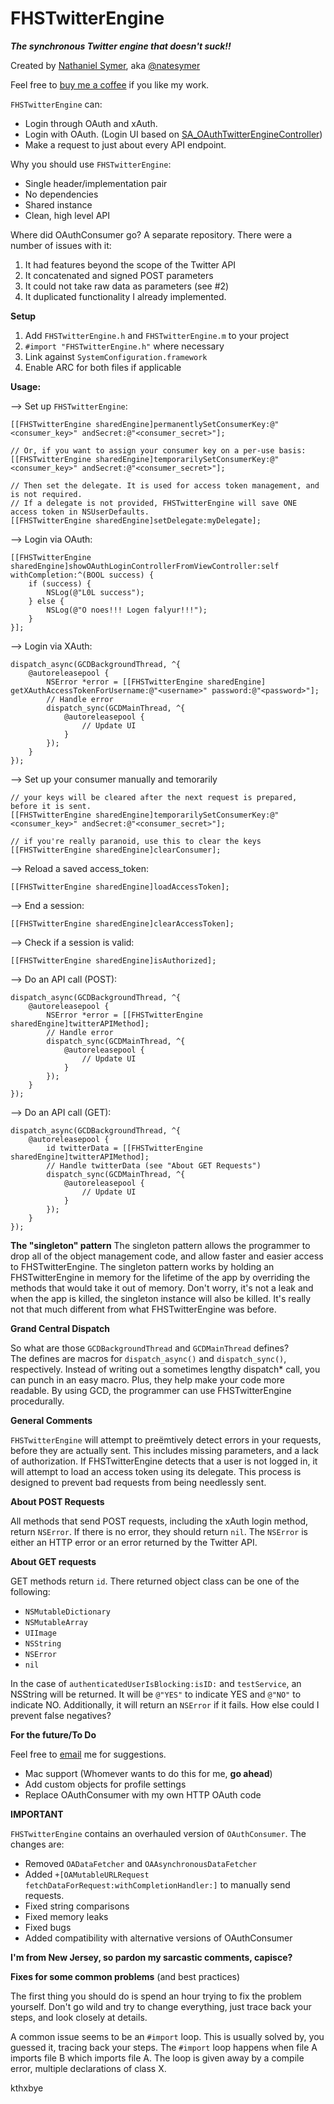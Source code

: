 FHSTwitterEngine
================

***The synchronous Twitter engine that doesn't suck!!***

Created by [Nathaniel Symer](mailto:nate@natesymer.com), aka [@natesymer](http://twitter.com/natesymer) 

Feel free to <a href="http://natesymer.com/donate/" alt="Buy me a coffee or graphics card">buy me a coffee</a> if you like my work.


`FHSTwitterEngine` can:

- Login through OAuth and xAuth. 
- Login with OAuth. (Login UI based on [SA_OAuthTwitterEngineController](https://github.com/bengottlieb/Twitter-OAuth-iPhone))
- Make a request to just about every API endpoint.

Why you should use `FHSTwitterEngine`:

- Single header/implementation pair
- No dependencies
- Shared instance
- Clean, high level API

Where did OAuthConsumer go? A separate repository. There were a number of issues with it:

1. It had features beyond the scope of the Twitter API
2. It concatenated and signed POST parameters
3. It could not take raw data as parameters (see #2)
4. It duplicated functionality I already implemented.

**Setup**

1. Add `FHSTwitterEngine.h` and `FHSTwitterEngine.m` to your project
2. `#import "FHSTwitterEngine.h"` where necessary
3. Link against `SystemConfiguration.framework`
4. Enable ARC for both files if applicable

**Usage:**

--> Set up `FHSTwitterEngine`:

    [[FHSTwitterEngine sharedEngine]permanentlySetConsumerKey:@"<consumer_key>" andSecret:@"<consumer_secret>"];
    
    // Or, if you want to assign your consumer key on a per-use basis:
    [[FHSTwitterEngine sharedEngine]temporarilySetConsumerKey:@"<consumer_key>" andSecret:@"<consumer_secret>"];
    
    // Then set the delegate. It is used for access token management, and is not required.
    // If a delegate is not provided, FHSTwitterEngine will save ONE access token in NSUserDefaults.
    [[FHSTwitterEngine sharedEngine]setDelegate:myDelegate]; 
    
--> Login via OAuth:
    
    [[FHSTwitterEngine sharedEngine]showOAuthLoginControllerFromViewController:self withCompletion:^(BOOL success) {
        if (success) {
            NSLog(@"L0L success");
        } else {
            NSLog(@"O noes!!! Logen falyur!!!");
        }
    }];
    
--> Login via XAuth:
    
    dispatch_async(GCDBackgroundThread, ^{
    	@autoreleasepool {
    		NSError *error = [[FHSTwitterEngine sharedEngine] getXAuthAccessTokenForUsername:@"<username>" password:@"<password>"];
        	// Handle error
        	dispatch_sync(GCDMainThread, ^{
    			@autoreleasepool {
        			// Update UI
        		}
       		});
    	}
    });
    
--> Set up your consumer manually and temorarily
	
	// your keys will be cleared after the next request is prepared, before it is sent.
	[[FHSTwitterEngine sharedEngine]temporarilySetConsumerKey:@"<consumer_key>" andSecret:@"<consumer_secret>"];
	
	// if you're really paranoid, use this to clear the keys
	[[FHSTwitterEngine sharedEngine]clearConsumer];
	
--> Reload a saved access_token:

    [[FHSTwitterEngine sharedEngine]loadAccessToken];

--> End a session:

    [[FHSTwitterEngine sharedEngine]clearAccessToken];

--> Check if a session is valid:

    [[FHSTwitterEngine sharedEngine]isAuthorized];
    
--> Do an API call (POST):

    dispatch_async(GCDBackgroundThread, ^{
    	@autoreleasepool {
    		NSError *error = [[FHSTwitterEngine sharedEngine]twitterAPIMethod]; 
    		// Handle error
    		dispatch_sync(GCDMainThread, ^{
    			@autoreleasepool {
        			// Update UI
        		}
       		});
    	}
    });

--> Do an API call (GET):

    dispatch_async(GCDBackgroundThread, ^{
    	@autoreleasepool {
    		id twitterData = [[FHSTwitterEngine sharedEngine]twitterAPIMethod];
    		// Handle twitterData (see "About GET Requests")
    		dispatch_sync(GCDMainThread, ^{
    			@autoreleasepool {
        			// Update UI
        		}
       		});
    	}
    });
    
    
**The "singleton" pattern**
The singleton pattern allows the programmer to drop all of the object management code, and allow faster and easier access to FHSTwitterEngine. The singleton pattern works by holding an FHSTwitterEngine in memory for the lifetime of the app by overriding the methods that would take it out of memory. Don't worry, it's not a leak and when the app is killed, the singleton instance will also be killed. It's really not that much different from what FHSTwitterEngine was before.

**Grand Central Dispatch**

So what are those `GCDBackgroundThread` and `GCDMainThread` defines?<br />
The defines are macros for `dispatch_async()` and `dispatch_sync()`, respectively. Instead of writing out a sometimes lengthy dispatch* call, you can punch in an easy macro. Plus, they help make your code more readable. By using GCD, the programmer can use FHSTwitterEngine procedurally.

**General Comments**

`FHSTwitterEngine` will attempt to preëmtively detect errors in your requests, before they are actually sent. This includes missing parameters, and a lack of authorization. If FHSTwitterEngine detects that a user is not logged in, it will attempt to load an access token using its delegate. This process is designed to prevent bad requests from being needlessly sent.

**About POST Requests**

All methods that send POST requests, including the xAuth login method, return `NSError`. If there is no error, they should return `nil`. The `NSError` is either an HTTP error or an error returned by the Twitter API.

**About GET requests**

GET methods return `id`. There returned object class can be one of the following:

- `NSMutableDictionary`
- `NSMutableArray`
- `UIImage`
- `NSString`
- `NSError`
- `nil`

In the case of `authenticatedUserIsBlocking:isID:` and `testService`, an NSString will be returned. It will be `@"YES"` to indicate YES and `@"NO"` to indicate NO. Additionally, it will return an `NSError` if it fails. How else could I prevent false negatives?

**For the future/To Do**

Feel free to [email](mailto:nate@natesymer.com) me for suggestions.

- Mac support (Whomever wants to do this for me, **go ahead**)
- Add custom objects for profile settings
- Replace OAuthConsumer with my own HTTP OAuth code

**IMPORTANT**

`FHSTwitterEngine` contains an overhauled version of `OAuthConsumer`. The changes are:

- Removed `OADataFetcher` and `OAAsynchronousDataFetcher`
- Added `+[OAMutableURLRequest fetchDataForRequest:withCompletionHandler:]` to manually send requests.
- Fixed string comparisons
- Fixed memory leaks
- Fixed bugs
- Added compatibility with alternative versions of OAuthConsumer

**I'm from New Jersey, so pardon my sarcastic comments, capisce?**

**Fixes for some common problems** (and best practices)

The first thing you should do is spend an hour trying to fix the problem yourself. Don't go wild and try to change everything, just trace back your steps, and look closely at details.

A common issue seems to be an `#import` loop. This is usually solved by, you guessed it, tracing back your steps. The `#import` loop happens when file A imports file B which imports file A. The loop is given away by a compile error, multiple declarations of class X.

kthxbye


